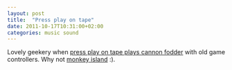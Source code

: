 ```yaml
---
layout: post
title:  "Press play on tape"
date: 2011-10-17T10:31:00+02:00
categories: music sound
---
```


Lovely geekery when <a href="http://www.youtube.com/watch?v=hLWw1OpDrpI">press play on tape plays cannon fodder</a> with old game controllers. Why not <a href="http://www.youtube.com/watch?v=mYZXNVHVfhc">monkey island</a> :).
<div style="clear: both;"></div>